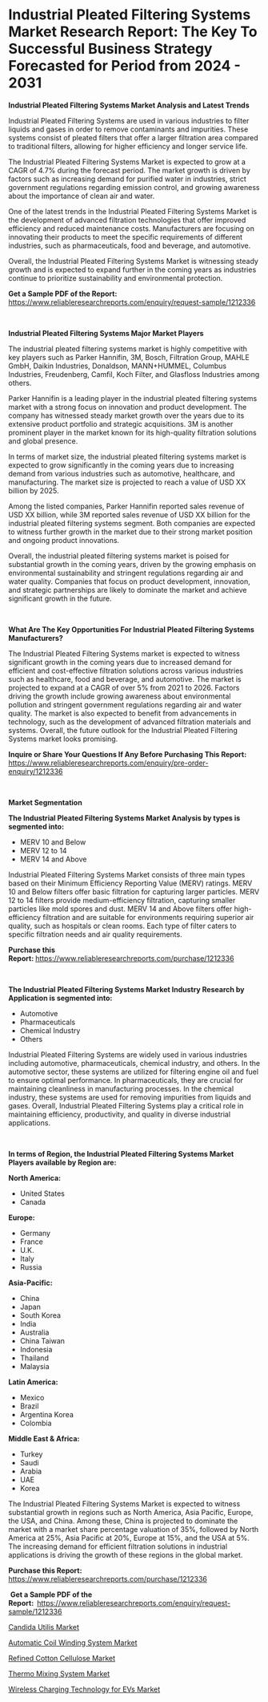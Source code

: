 <p><h1>Industrial Pleated Filtering Systems Market Research Report: The Key To Successful Business Strategy Forecasted for Period from 2024 - 2031</h1></p><p><strong>Industrial Pleated Filtering Systems Market Analysis and Latest Trends</strong></p>
<p><p>Industrial Pleated Filtering Systems are used in various industries to filter liquids and gases in order to remove contaminants and impurities. These systems consist of pleated filters that offer a larger filtration area compared to traditional filters, allowing for higher efficiency and longer service life.</p><p>The Industrial Pleated Filtering Systems Market is expected to grow at a CAGR of 4.7% during the forecast period. The market growth is driven by factors such as increasing demand for purified water in industries, strict government regulations regarding emission control, and growing awareness about the importance of clean air and water.</p><p>One of the latest trends in the Industrial Pleated Filtering Systems Market is the development of advanced filtration technologies that offer improved efficiency and reduced maintenance costs. Manufacturers are focusing on innovating their products to meet the specific requirements of different industries, such as pharmaceuticals, food and beverage, and automotive.</p><p>Overall, the Industrial Pleated Filtering Systems Market is witnessing steady growth and is expected to expand further in the coming years as industries continue to prioritize sustainability and environmental protection.</p></p>
<p><strong>Get a Sample PDF of the Report:&nbsp;</strong> <a href="https://www.reliableresearchreports.com/enquiry/request-sample/1212336">https://www.reliableresearchreports.com/enquiry/request-sample/1212336</a></p>
<p>&nbsp;</p>
<p><strong>Industrial Pleated Filtering Systems Major Market Players</strong></p>
<p><p>The industrial pleated filtering systems market is highly competitive with key players such as Parker Hannifin, 3M, Bosch, Filtration Group, MAHLE GmbH, Daikin Industries, Donaldson, MANN+HUMMEL, Columbus Industries, Freudenberg, Camfil, Koch Filter, and Glasfloss Industries among others.</p><p>Parker Hannifin is a leading player in the industrial pleated filtering systems market with a strong focus on innovation and product development. The company has witnessed steady market growth over the years due to its extensive product portfolio and strategic acquisitions. 3M is another prominent player in the market known for its high-quality filtration solutions and global presence.</p><p>In terms of market size, the industrial pleated filtering systems market is expected to grow significantly in the coming years due to increasing demand from various industries such as automotive, healthcare, and manufacturing. The market size is projected to reach a value of USD XX billion by 2025.</p><p>Among the listed companies, Parker Hannifin reported sales revenue of USD XX billion, while 3M reported sales revenue of USD XX billion for the industrial pleated filtering systems segment. Both companies are expected to witness further growth in the market due to their strong market position and ongoing product innovations.</p><p>Overall, the industrial pleated filtering systems market is poised for substantial growth in the coming years, driven by the growing emphasis on environmental sustainability and stringent regulations regarding air and water quality. Companies that focus on product development, innovation, and strategic partnerships are likely to dominate the market and achieve significant growth in the future.</p></p>
<p>&nbsp;</p>
<p><strong>What Are The Key Opportunities For Industrial Pleated Filtering Systems Manufacturers?</strong></p>
<p><p>The Industrial Pleated Filtering Systems market is expected to witness significant growth in the coming years due to increased demand for efficient and cost-effective filtration solutions across various industries such as healthcare, food and beverage, and automotive. The market is projected to expand at a CAGR of over 5% from 2021 to 2026. Factors driving the growth include growing awareness about environmental pollution and stringent government regulations regarding air and water quality. The market is also expected to benefit from advancements in technology, such as the development of advanced filtration materials and systems. Overall, the future outlook for the Industrial Pleated Filtering Systems market looks promising.</p></p>
<p><strong>Inquire or Share Your Questions If Any Before Purchasing This Report:</strong> <a href="https://www.reliableresearchreports.com/enquiry/pre-order-enquiry/1212336">https://www.reliableresearchreports.com/enquiry/pre-order-enquiry/1212336</a></p>
<p>&nbsp;</p>
<p><strong>Market Segmentation</strong></p>
<p><strong>The Industrial Pleated Filtering Systems Market Analysis by types is segmented into:</strong></p>
<p><ul><li>MERV 10 and Below</li><li>MERV 12 to 14</li><li>MERV 14 and Above</li></ul></p>
<p><p>Industrial Pleated Filtering Systems Market consists of three main types based on their Minimum Efficiency Reporting Value (MERV) ratings. MERV 10 and Below filters offer basic filtration for capturing larger particles. MERV 12 to 14 filters provide medium-efficiency filtration, capturing smaller particles like mold spores and dust. MERV 14 and Above filters offer high-efficiency filtration and are suitable for environments requiring superior air quality, such as hospitals or clean rooms. Each type of filter caters to specific filtration needs and air quality requirements.</p></p>
<p><strong>Purchase this Report:&nbsp;</strong><a href="https://www.reliableresearchreports.com/purchase/1212336">https://www.reliableresearchreports.com/purchase/1212336</a></p>
<p>&nbsp;</p>
<p><strong>The Industrial Pleated Filtering Systems Market Industry Research by Application is segmented into:</strong></p>
<p><ul><li>Automotive</li><li>Pharmaceuticals</li><li>Chemical Industry</li><li>Others</li></ul></p>
<p><p>Industrial Pleated Filtering Systems are widely used in various industries including automotive, pharmaceuticals, chemical industry, and others. In the automotive sector, these systems are utilized for filtering engine oil and fuel to ensure optimal performance. In pharmaceuticals, they are crucial for maintaining cleanliness in manufacturing processes. In the chemical industry, these systems are used for removing impurities from liquids and gases. Overall, Industrial Pleated Filtering Systems play a critical role in maintaining efficiency, productivity, and quality in diverse industrial applications.</p></p>
<p>&nbsp;</p>
<p><strong>In terms of Region, the Industrial Pleated Filtering Systems Market Players available by Region are:</strong></p>
<p>
    <p> <strong> North America: </strong>
        <ul>
            <li>United States</li>
            <li>Canada</li>
        </ul>
        </p> 
    <p> <strong> Europe: </strong>
        <ul>
            <li>Germany</li>
            <li>France</li>
            <li>U.K.</li>
            <li>Italy</li>
            <li>Russia</li>
        </ul>
        </p> 
    <p> <strong> Asia-Pacific: </strong>
        <ul>
            <li>China</li>
            <li>Japan</li>
            <li>South Korea</li>
            <li>India</li>
            <li>Australia</li>
            <li>China Taiwan</li>
            <li>Indonesia</li>
            <li>Thailand</li>
            <li>Malaysia</li>
        </ul>
        </p> 
    <p> <strong> Latin America: </strong>
        <ul>
            <li>Mexico</li>
            <li>Brazil</li>
            <li>Argentina Korea</li>
            <li>Colombia</li>
        </ul>
        </p> 
    <p> <strong> Middle East & Africa: </strong>
        <ul>
            <li>Turkey</li>
            <li>Saudi</li>
            <li>Arabia</li>
            <li>UAE</li>
            <li>Korea</li>
        </ul>
    </p>
    </p>
<p><p>The Industrial Pleated Filtering Systems Market is expected to witness substantial growth in regions such as North America, Asia Pacific, Europe, the USA, and China. Among these, China is projected to dominate the market with a market share percentage valuation of 35%, followed by North America at 25%, Asia Pacific at 20%, Europe at 15%, and the USA at 5%. The increasing demand for efficient filtration solutions in industrial applications is driving the growth of these regions in the global market.</p></p>
<p><strong>Purchase this Report: </strong><a href="https://www.reliableresearchreports.com/purchase/1212336">https://www.reliableresearchreports.com/purchase/1212336</a></p>
<p>&nbsp;<strong>Get a Sample PDF of the Report:&nbsp;&nbsp;</strong><a href="https://www.reliableresearchreports.com/enquiry/request-sample/1212336">https://www.reliableresearchreports.com/enquiry/request-sample/1212336</a></p>
<p><strong></strong></p>
<p><p><a href="https://github.com/nicoletavirag/Market-Research-Report-List-2/blob/main/candida-utilis-market.md">Candida Utilis Market</a></p><p><a href="https://github.com/redneck06/Market-Research-Report-List-2/blob/main/automatic-coil-winding-system-market.md">Automatic Coil Winding System Market</a></p><p><a href="https://issuu.com/reportprime-2/docs/refined-cotton-cellulose-market-size-2030.pptx">Refined Cotton Cellulose Market</a></p><p><a href="https://github.com/mauripalmi/Market-Research-Report-List-2/blob/main/thermo-mixing-system-market.md">Thermo Mixing System Market</a></p><p><a href="https://issuu.com/reportprime-2/docs/wireless-charging-technology-for-evs-market-size-2">Wireless Charging Technology for EVs Market</a></p></p>
